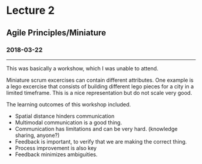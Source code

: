 # Lecture 2
## Agile Principles/Miniature
### 2018-03-22
---
This was basically a workshow, which I was unable to attend. 

Miniature scrum excercises can contain different attributes. One example is a lego excercise that consists of building different lego pieces for a city in a limited timeframe. This is a nice representation but do not scale very good. 

The learning outcomes of this workshop included.
* Spatial distance hinders communication
* Multimodal communication is a good thing. 
* Communication has limitations and can be very hard. (knowledge sharing, anyone?)
* Feedback is important, to verify that we are making the correct thing. 
* Process improvement is also key
* Feedback minimizes ambiguities. 